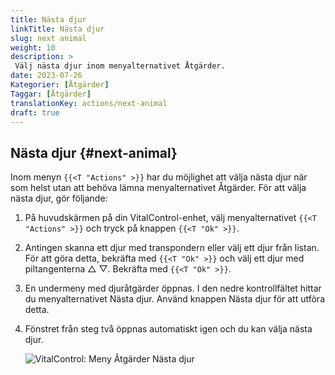 ```yaml
---
title: Nästa djur
linkTitle: Nästa djur
slug: next animal
weight: 10
description: >
 Välj nästa djur inom menyalternativet Åtgärder.
date: 2023-07-26
Kategorier: [Åtgärder]
Taggar: [Åtgärder]
translationKey: actions/next-animal
draft: true
---
```

## Nästa djur {#next-animal}

Inom menyn `{{<T "Actions" >}}` har du möjlighet att välja nästa djur när som helst utan att behöva lämna menyalternativet Åtgärder. För att välja nästa djur, gör följande:

1. På huvudskärmen på din VitalControl-enhet, välj menyalternativet `{{<T "Actions" >}}` och tryck på knappen `{{<T "Ok" >}}`.

2. Antingen skanna ett djur med transpondern eller välj ett djur från listan. För att göra detta, bekräfta med `{{<T "Ok" >}}` och välj ett djur med piltangenterna △ ▽. Bekräfta med `{{<T "Ok" >}}`.

3. En undermeny med djuråtgärder öppnas. I den nedre kontrollfältet hittar du menyalternativet Nästa djur. Använd knappen Nästa djur för att utföra detta.

4. Fönstret från steg två öppnas automatiskt igen och du kan välja nästa djur.

    ![VitalControl: Meny Åtgärder Nästa djur](../images/nextanimal.png "Välj nästa djur")
    
